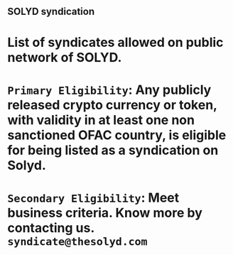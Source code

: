 ## SOLYD syndication  
#  List of syndicates allowed on public network of SOLYD.  
# `Primary Eligibility`: Any publicly released crypto currency or token, with validity in at least one non sanctioned OFAC country, is eligible for being listed as a syndication on Solyd.  
# `Secondary Eligibility`: Meet business criteria. Know more by contacting us. `syndicate@thesolyd.com`
